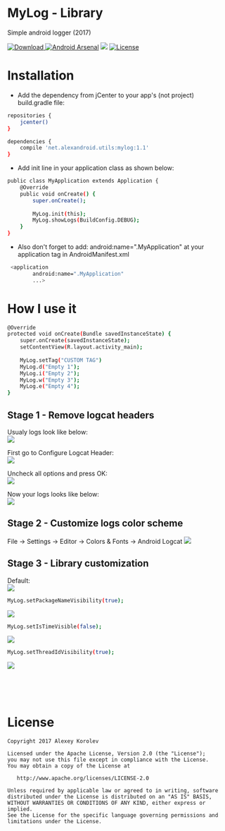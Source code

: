 # MyLog - Library
Simple android logger (2017)

[ ![Download](https://api.bintray.com/packages/pulimet/utils/mylog/images/download.svg) ](https://bintray.com/pulimet/utils/mylog/_latestVersion)
 [![Android Arsenal](https://img.shields.io/badge/Android%20Arsenal-MyLog-brightgreen.svg?style=flat)](https://android-arsenal.com/details/1/6422)      <a href="http://www.methodscount.com/?lib=net.alexandroid.utils%3Amylog%3A1.1"><img src="https://img.shields.io/badge/Methods and size-23 | 3 KB-e91e63.svg"/></a> [![License](https://img.shields.io/badge/license-Apache%202-green.svg)](https://www.apache.org/licenses/LICENSE-2.0) 


# Installation

- Add the dependency from jCenter to your app's (not project) build.gradle file:

```sh
repositories {
    jcenter()
}

dependencies {
    compile 'net.alexandroid.utils:mylog:1.1'
}
```


- Add init line in your application class as shown below:

```sh
public class MyApplication extends Application {
    @Override
    public void onCreate() {
        super.onCreate();
        
        MyLog.init(this);
        MyLog.showLogs(BuildConfig.DEBUG);
    }
}
```

* Also don't forget to add: android:name=".MyApplication" at your application tag in AndroidManifest.xml
```sh
 <application
        android:name=".MyApplication"
        ...>
```

# How I use it

```sh
@Override
protected void onCreate(Bundle savedInstanceState) {
    super.onCreate(savedInstanceState);
    setContentView(R.layout.activity_main);
    
    MyLog.setTag("CUSTOM TAG")
    MyLog.d("Empty 1");
    MyLog.i("Empty 2");
    MyLog.w("Empty 3");
    MyLog.e("Empty 4");
}
```    

## Stage 1 - Remove logcat headers
Usualy logs look like below:  <br> 
<img src="https://raw.githubusercontent.com/Pulimet/MyLogLibrary/master/art/1.PNG">

First go to Configure Logcat Header:  <br> 
<img src="https://raw.githubusercontent.com/Pulimet/MyLogLibrary/master/art/2.PNG">

Uncheck all options and press OK:  <br> 
<img src="https://raw.githubusercontent.com/Pulimet/MyLogLibrary/master/art/3.PNG">

Now your logs looks like below:   <br> 
<img src="https://raw.githubusercontent.com/Pulimet/MyLogLibrary/master/art/4.PNG">

## Stage 2 - Customize logs color scheme
File -> Settings -> Editor -> Colors & Fonts -> Android Logcat
<img src="https://raw.githubusercontent.com/Pulimet/MyLogLibrary/master/art/5.PNG">

## Stage 3 - Library customization
Default: <br> 
<img src="https://raw.githubusercontent.com/Pulimet/MyLogLibrary/master/art/6.PNG">

```sh
MyLog.setPackageNameVisibility(true); 
```
<img src="https://raw.githubusercontent.com/Pulimet/MyLogLibrary/master/art/7.PNG">

```sh
MyLog.setIsTimeVisible(false);
```
<img src="https://raw.githubusercontent.com/Pulimet/MyLogLibrary/master/art/8.PNG">

```sh
MyLog.setThreadIdVisibility(true); 
```
<img src="https://raw.githubusercontent.com/Pulimet/MyLogLibrary/master/art/9.PNG">

 <br>  <br>  <br> 
# License
```
Copyright 2017 Alexey Korolev

Licensed under the Apache License, Version 2.0 (the "License");
you may not use this file except in compliance with the License.
You may obtain a copy of the License at

   http://www.apache.org/licenses/LICENSE-2.0

Unless required by applicable law or agreed to in writing, software
distributed under the License is distributed on an "AS IS" BASIS,
WITHOUT WARRANTIES OR CONDITIONS OF ANY KIND, either express or implied.
See the License for the specific language governing permissions and
limitations under the License.
```
